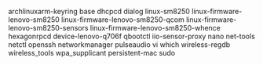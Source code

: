 archlinuxarm-keyring base dhcpcd dialog linux-sm8250 linux-firmware-lenovo-sm8250 linux-firmware-lenovo-sm8250-qcom linux-firmware-lenovo-sm8250-sensors linux-firmware-lenovo-sm8250-whence hexagonrpcd device-lenovo-q706f qbootctl iio-sensor-proxy nano net-tools netctl openssh networkmanager pulseaudio vi which wireless-regdb wireless_tools wpa_supplicant persistent-mac sudo
